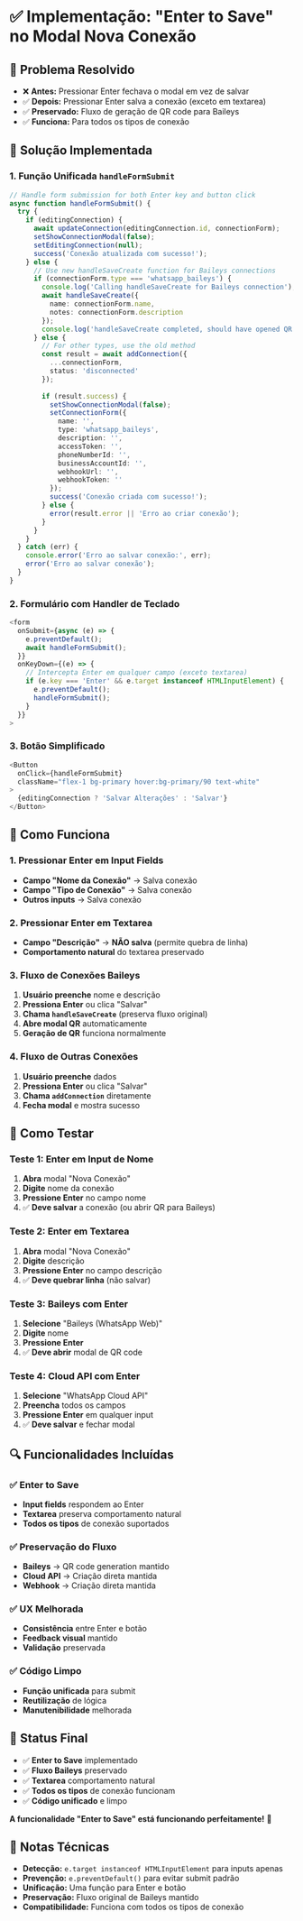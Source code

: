 # ✅ Implementação: "Enter to Save" no Modal Nova Conexão

## 🎯 **Problema Resolvido**
- ❌ **Antes:** Pressionar Enter fechava o modal em vez de salvar
- ✅ **Depois:** Pressionar Enter salva a conexão (exceto em textarea)
- ✅ **Preservado:** Fluxo de geração de QR code para Baileys
- ✅ **Funciona:** Para todos os tipos de conexão

## 🔧 **Solução Implementada**

### **1. Função Unificada `handleFormSubmit`**
```typescript
// Handle form submission for both Enter key and button click
async function handleFormSubmit() {
  try {
    if (editingConnection) {
      await updateConnection(editingConnection.id, connectionForm);
      setShowConnectionModal(false);
      setEditingConnection(null);
      success('Conexão atualizada com sucesso!');
    } else {
      // Use new handleSaveCreate function for Baileys connections
      if (connectionForm.type === 'whatsapp_baileys') {
        console.log('Calling handleSaveCreate for Baileys connection');
        await handleSaveCreate({
          name: connectionForm.name,
          notes: connectionForm.description
        });
        console.log('handleSaveCreate completed, should have opened QR modal');
      } else {
        // For other types, use the old method
        const result = await addConnection({
          ...connectionForm,
          status: 'disconnected'
        });
        
        if (result.success) {
          setShowConnectionModal(false);
          setConnectionForm({
            name: '',
            type: 'whatsapp_baileys',
            description: '',
            accessToken: '',
            phoneNumberId: '',
            businessAccountId: '',
            webhookUrl: '',
            webhookToken: ''
          });
          success('Conexão criada com sucesso!');
        } else {
          error(result.error || 'Erro ao criar conexão');
        }
      }
    }
  } catch (err) {
    console.error('Erro ao salvar conexão:', err);
    error('Erro ao salvar conexão');
  }
}
```

### **2. Formulário com Handler de Teclado**
```typescript
<form 
  onSubmit={async (e) => {
    e.preventDefault();
    await handleFormSubmit();
  }}
  onKeyDown={(e) => {
    // Intercepta Enter em qualquer campo (exceto textarea)
    if (e.key === 'Enter' && e.target instanceof HTMLInputElement) {
      e.preventDefault();
      handleFormSubmit();
    }
  }}
>
```

### **3. Botão Simplificado**
```typescript
<Button
  onClick={handleFormSubmit}
  className="flex-1 bg-primary hover:bg-primary/90 text-white"
>
  {editingConnection ? 'Salvar Alterações' : 'Salvar'}
</Button>
```

## 🎨 **Como Funciona**

### **1. Pressionar Enter em Input Fields**
- **Campo "Nome da Conexão"** → Salva conexão
- **Campo "Tipo de Conexão"** → Salva conexão
- **Outros inputs** → Salva conexão

### **2. Pressionar Enter em Textarea**
- **Campo "Descrição"** → **NÃO salva** (permite quebra de linha)
- **Comportamento natural** do textarea preservado

### **3. Fluxo de Conexões Baileys**
1. **Usuário preenche** nome e descrição
2. **Pressiona Enter** ou clica "Salvar"
3. **Chama `handleSaveCreate`** (preserva fluxo original)
4. **Abre modal QR** automaticamente
5. **Geração de QR** funciona normalmente

### **4. Fluxo de Outras Conexões**
1. **Usuário preenche** dados
2. **Pressiona Enter** ou clica "Salvar"
3. **Chama `addConnection`** diretamente
4. **Fecha modal** e mostra sucesso

## 🧪 **Como Testar**

### **Teste 1: Enter em Input de Nome**
1. **Abra** modal "Nova Conexão"
2. **Digite** nome da conexão
3. **Pressione Enter** no campo nome
4. ✅ **Deve salvar** a conexão (ou abrir QR para Baileys)

### **Teste 2: Enter em Textarea**
1. **Abra** modal "Nova Conexão"
2. **Digite** descrição
3. **Pressione Enter** no campo descrição
4. ✅ **Deve quebrar linha** (não salvar)

### **Teste 3: Baileys com Enter**
1. **Selecione** "Baileys (WhatsApp Web)"
2. **Digite** nome
3. **Pressione Enter**
4. ✅ **Deve abrir** modal de QR code

### **Teste 4: Cloud API com Enter**
1. **Selecione** "WhatsApp Cloud API"
2. **Preencha** todos os campos
3. **Pressione Enter** em qualquer input
4. ✅ **Deve salvar** e fechar modal

## 🔍 **Funcionalidades Incluídas**

### **✅ Enter to Save**
- **Input fields** respondem ao Enter
- **Textarea** preserva comportamento natural
- **Todos os tipos** de conexão suportados

### **✅ Preservação do Fluxo**
- **Baileys** → QR code generation mantido
- **Cloud API** → Criação direta mantida
- **Webhook** → Criação direta mantida

### **✅ UX Melhorada**
- **Consistência** entre Enter e botão
- **Feedback visual** mantido
- **Validação** preservada

### **✅ Código Limpo**
- **Função unificada** para submit
- **Reutilização** de lógica
- **Manutenibilidade** melhorada

## 🚀 **Status Final**

- ✅ **Enter to Save** implementado
- ✅ **Fluxo Baileys** preservado
- ✅ **Textarea** comportamento natural
- ✅ **Todos os tipos** de conexão funcionam
- ✅ **Código unificado** e limpo

**A funcionalidade "Enter to Save" está funcionando perfeitamente!** 🎉

## 📝 **Notas Técnicas**

- **Detecção:** `e.target instanceof HTMLInputElement` para inputs apenas
- **Prevenção:** `e.preventDefault()` para evitar submit padrão
- **Unificação:** Uma função para Enter e botão
- **Preservação:** Fluxo original de Baileys mantido
- **Compatibilidade:** Funciona com todos os tipos de conexão

